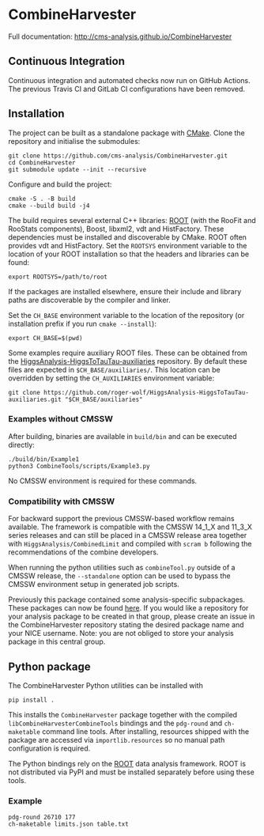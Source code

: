 # CombineHarvester

Full documentation: http://cms-analysis.github.io/CombineHarvester

## Continuous Integration

Continuous integration and automated checks now run on GitHub Actions. The previous Travis CI and GitLab CI configurations have been removed.

## Installation

The project can be built as a standalone package with [CMake](https://cmake.org/). Clone the repository and initialise the submodules:

```
git clone https://github.com/cms-analysis/CombineHarvester.git
cd CombineHarvester
git submodule update --init --recursive
```

Configure and build the project:

```
cmake -S . -B build
cmake --build build -j4
```

The build requires several external C++ libraries: [ROOT](https://root.cern)
(with the RooFit and RooStats components), Boost, libxml2, vdt and
HistFactory. These dependencies must be installed and discoverable by
CMake. ROOT often provides vdt and HistFactory. Set the `ROOTSYS`
environment variable to the location of your ROOT installation so that
the headers and libraries can be found:

```
export ROOTSYS=/path/to/root
```

If the packages are installed elsewhere, ensure their include and library
paths are discoverable by the compiler and linker.

Set the `CH_BASE` environment variable to the location of the repository (or installation prefix if you run `cmake --install`):

```
export CH_BASE=$(pwd)
```

Some examples require auxiliary ROOT files. These can be obtained from the
[HiggsAnalysis-HiggsToTauTau-auxiliaries](https://github.com/roger-wolf/HiggsAnalysis-HiggsToTauTau-auxiliaries)
repository. By default these files are expected in `$CH_BASE/auxiliaries/`.
This location can be overridden by setting the `CH_AUXILIARIES` environment
variable:

```
git clone https://github.com/roger-wolf/HiggsAnalysis-HiggsToTauTau-auxiliaries.git "$CH_BASE/auxiliaries"
```

### Examples without CMSSW

After building, binaries are available in `build/bin` and can be executed directly:

```
./build/bin/Example1
python3 CombineTools/scripts/Example3.py
```

No CMSSW environment is required for these commands.

### Compatibility with CMSSW

For backward support the previous CMSSW-based workflow remains available. The framework is compatible with the CMSSW 14_1_X and 11_3_X series releases and can still be placed in a CMSSW release area together with `HiggsAnalysis/CombinedLimit` and compiled with `scram b` following the recommendations of the combine developers.

When running the python utilities such as `combineTool.py` outside of a
CMSSW release, the `--standalone` option can be used to bypass the CMSSW
environment setup in generated job scripts.

Previously this package contained some analysis-specific subpackages. These packages can now be found [here](https://gitlab.cern.ch/cms-hcg/ch-areas). If you would like a repository for your analysis package to be created in that group, please create an issue in the CombineHarvester repository stating the desired package name and your NICE username. Note: you are not obliged to store your analysis package in this central group.

## Python package

The CombineHarvester Python utilities can be installed with

```
pip install .
```

This installs the `CombineHarvester` package together with the compiled
`libCombineHarvesterCombineTools` bindings and the `pdg-round` and
`ch-maketable` command line tools.  After installing, resources shipped
with the package are accessed via `importlib.resources` so no manual path
configuration is required.

The Python bindings rely on the [ROOT](https://root.cern) data analysis
framework. ROOT is not distributed via PyPI and must be installed
separately before using these tools.

### Example

```
pdg-round 26710 177
ch-maketable limits.json table.txt
```
